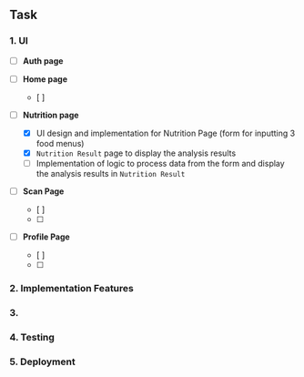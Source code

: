 
## Task 

### 1.  UI
- [ ] **Auth page**
    
- [ ] **Home page**
    - [ ] 

- [ ] **Nutrition page**
    - [x] UI design and implementation for Nutrition Page (form for inputting 3 food menus)
    - [x] `Nutrition Result` page to display the analysis results 
    - [ ] Implementation of logic to process data from the form and display the analysis results in `Nutrition Result`
- [ ] **Scan Page**
  - [ ] 
  - [ ] 
- [ ] **Profile Page**
  - [ ] 
  - [ ] 


### 2.  Implementation Features 

### 3. 

### 4. Testing

### 5. Deployment